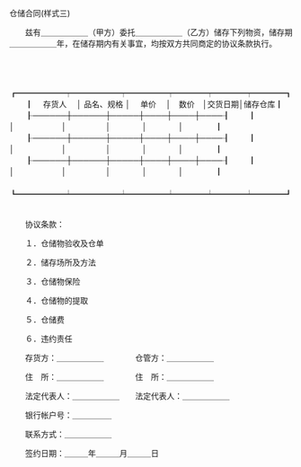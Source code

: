 



仓储合同(样式三)



 

　　兹有＿＿＿＿＿＿（甲方）委托＿＿＿＿＿＿（乙方）储存下列物资，储存期＿＿＿＿＿＿年，在储存期内有关事宜，均按双方共同商定的协议条款执行。

　　


　　┏━━━━━━┯━━━━━━┯━━━━━┯━━━━┯━━━━┯━━━━┓
　　┃　 存货人　 │ 品名、规格 │　 单价　 │　数价　│交货日期│储存仓库┃
　　┠──────┼──────┼─────┼────┼────┼────┨
　　┃　　　　　　│　　　　　　│　　　　　│　　　　│　　　　│　　　　┃
　　┠──────┼──────┼─────┼────┼────┼────┨
　　┃　　　　　　│　　　　　　│　　　　　│　　　　│　　　　│　　　　┃
　　┠──────┼──────┼─────┼────┼────┼────┨
　　┃　　　　　　│　　　　　　│　　　　　│　　　　│　　　　│　　　　┃
　　┗━━━━━━┷━━━━━━┷━━━━━┷━━━━┷━━━━┷━━━━┛
　　


　　协议条款：

　　１．仓储物验收及仓单

　　２．储存场所及方法

　　３．仓储物保险

　　４．仓储物的提取

　　５．仓储费

　　６．违约责任　　

　　存货方：＿＿＿＿＿＿　　　　仓管方：＿＿＿＿＿＿

　　住　所：＿＿＿＿＿＿　　　　住　所：＿＿＿＿＿＿

　　法定代表人：＿＿＿＿＿＿　　法定代表人：＿＿＿＿＿＿

　　银行帐户号：＿＿＿＿＿

　　联系方式：＿＿＿＿＿＿

　　签约日期：＿＿＿年＿＿＿月＿＿＿日